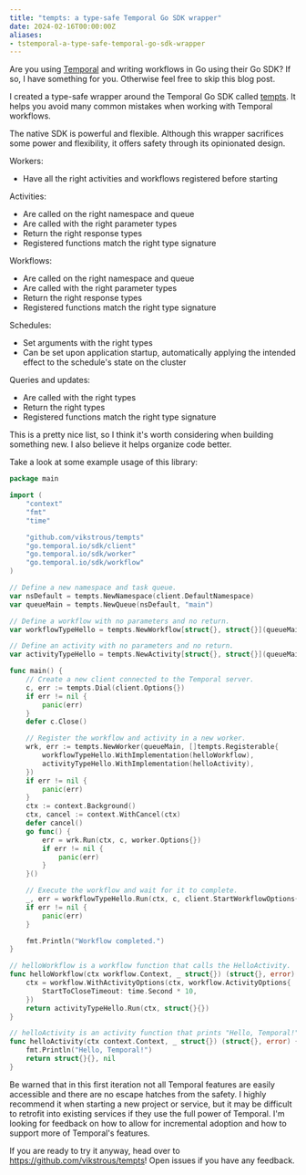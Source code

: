 ```yaml
---
title: "tempts: a type-safe Temporal Go SDK wrapper"
date: 2024-02-16T00:00:00Z
aliases:
- tstemporal-a-type-safe-temporal-go-sdk-wrapper
---
```


Are you using [Temporal](temporal.io) and writing workflows in Go using their Go SDK? If so, I have something for you. Otherwise feel free to skip this blog post.

I created a type-safe wrapper around the Temporal Go SDK called [tempts](https://github.com/vikstrous/tempts). It helps you avoid many common mistakes when working with Temporal workflows.

The native SDK is powerful and flexible. Although this wrapper sacrifices some power and flexibility, it offers safety through its opinionated design.

Workers:

* Have all the right activities and workflows registered before starting

Activities:

* Are called on the right namespace and queue
* Are called with the right parameter types
* Return the right response types
* Registered functions match the right type signature

Workflows:

* Are called on the right namespace and queue
* Are called with the right parameter types
* Return the right response types
* Registered functions match the right type signature

Schedules:

* Set arguments with the right types
* Can be set upon application startup, automatically applying the intended effect to the schedule's state on the cluster

Queries and updates:

* Are called with the right types
* Return the right types
* Registered functions match the right type signature

This is a pretty nice list, so I think it's worth considering when building something new. I also believe it helps organize code better.

Take a look at some example usage of this library:

```go
package main

import (
    "context"
    "fmt"
    "time"

    "github.com/vikstrous/tempts"
    "go.temporal.io/sdk/client"
    "go.temporal.io/sdk/worker"
    "go.temporal.io/sdk/workflow"
)

// Define a new namespace and task queue.
var nsDefault = tempts.NewNamespace(client.DefaultNamespace)
var queueMain = tempts.NewQueue(nsDefault, "main")

// Define a workflow with no parameters and no return.
var workflowTypeHello = tempts.NewWorkflow[struct{}, struct{}](queueMain, "HelloWorkflow")

// Define an activity with no parameters and no return.
var activityTypeHello = tempts.NewActivity[struct{}, struct{}](queueMain, "HelloActivity")

func main() {
    // Create a new client connected to the Temporal server.
    c, err := tempts.Dial(client.Options{})
    if err != nil {
        panic(err)
    }
    defer c.Close()

    // Register the workflow and activity in a new worker.
    wrk, err := tempts.NewWorker(queueMain, []tempts.Registerable{
        workflowTypeHello.WithImplementation(helloWorkflow),
        activityTypeHello.WithImplementation(helloActivity),
    })
    if err != nil {
        panic(err)
    }
    ctx := context.Background()
    ctx, cancel := context.WithCancel(ctx)
    defer cancel()
    go func() {
        err = wrk.Run(ctx, c, worker.Options{})
        if err != nil {
            panic(err)
        }
    }()

    // Execute the workflow and wait for it to complete.
    _, err = workflowTypeHello.Run(ctx, c, client.StartWorkflowOptions{}, struct{}{})
    if err != nil {
        panic(err)
    }

    fmt.Println("Workflow completed.")
}

// helloWorkflow is a workflow function that calls the HelloActivity.
func helloWorkflow(ctx workflow.Context, _ struct{}) (struct{}, error) {
    ctx = workflow.WithActivityOptions(ctx, workflow.ActivityOptions{
        StartToCloseTimeout: time.Second * 10,
    })
    return activityTypeHello.Run(ctx, struct{}{})
}

// helloActivity is an activity function that prints "Hello, Temporal!".
func helloActivity(ctx context.Context, _ struct{}) (struct{}, error) {
    fmt.Println("Hello, Temporal!")
    return struct{}{}, nil
}
```

Be warned that in this first iteration not all Temporal features are easily accessible and there are no escape hatches from the safety. I highly recommend it when starting a new project or service, but it may be difficult to retrofit into existing services if they use the full power of Temporal. I'm looking for feedback on how to allow for incremental adoption and how to support more of Temporal's features.

If you are ready to try it anyway, head over to https://github.com/vikstrous/tempts! Open issues if you have any feedback.